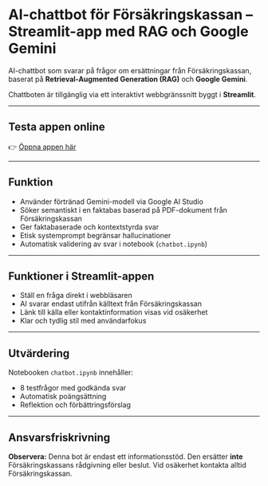 # AI-chattbot för Försäkringskassan – Streamlit-app med RAG och Google Gemini

AI-chattbot som svarar på frågor om ersättningar från Försäkringskassan, baserat på **Retrieval-Augmented Generation (RAG)** och **Google Gemini**.

Chattboten är tillgänglig via ett interaktivt webbgränssnitt byggt i **Streamlit**.

---

## Testa appen online

👉 [Öppna appen här](https://chatbot-viola.streamlit.app)

---

## Funktion

- Använder förtränad Gemini-modell via Google AI Studio
- Söker semantiskt i en faktabas baserad på PDF-dokument från Försäkringskassan
- Ger faktabaserade och kontextstyrda svar
- Etisk systemprompt begränsar hallucinationer
- Automatisk validering av svar i notebook (`chatbot.ipynb`)

---

## Funktioner i Streamlit-appen

- Ställ en fråga direkt i webbläsaren
- AI svarar endast utifrån källtext från Försäkringskassan
- Länk till källa eller kontaktinformation visas vid osäkerhet
- Klar och tydlig stil med användarfokus

---

## Utvärdering

Notebooken `chatbot.ipynb` innehåller:

- 8 testfrågor med godkända svar
- Automatisk poängsättning
- Reflektion och förbättringsförslag

---

## Ansvarsfriskrivning

**Observera:** Denna bot är endast ett informationsstöd.
Den ersätter **inte** Försäkringskassans rådgivning eller beslut.
Vid osäkerhet kontakta alltid Försäkringskassan.

